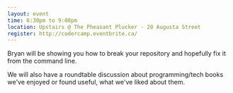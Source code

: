 ```yaml
---
layout: event
time: 6:30pm to 9:00pm
location: Upstairs @ The Pheasant Plucker - 20 Augusta Street
register: http://codercamp.eventbrite.ca/
---
```


Bryan will be showing you how to break your repository and hopefully fix it from the command line.

We will also have a roundtable discussion about programming/tech books we've enjoyed or found useful, what we've liked about them. 
